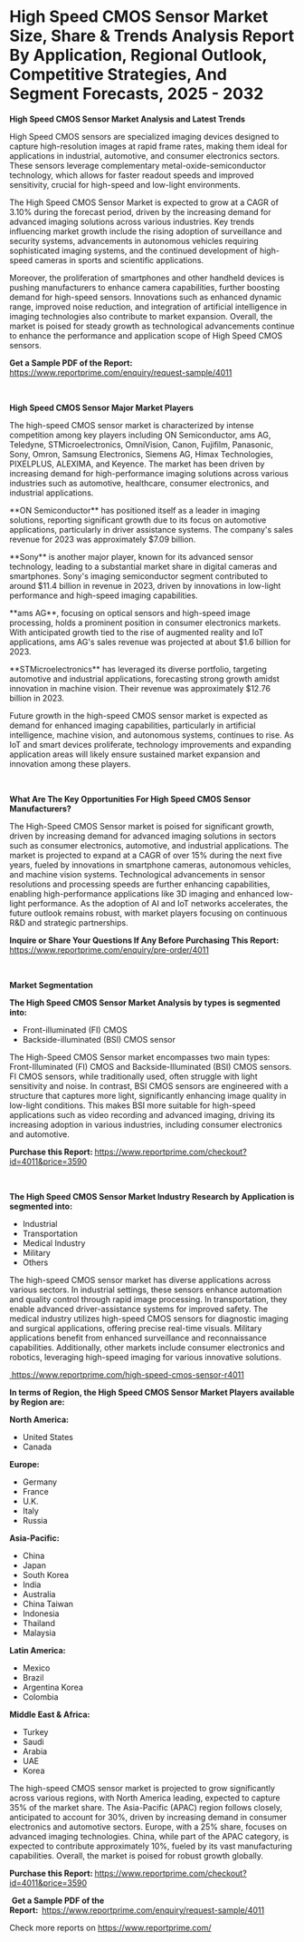 <p><h1>High Speed CMOS Sensor Market Size, Share & Trends Analysis Report By Application, Regional Outlook, Competitive Strategies, And Segment Forecasts, 2025 - 2032</h1></p><p><strong>High Speed CMOS Sensor Market Analysis and Latest Trends</strong></p>
<p><p>High Speed CMOS sensors are specialized imaging devices designed to capture high-resolution images at rapid frame rates, making them ideal for applications in industrial, automotive, and consumer electronics sectors. These sensors leverage complementary metal-oxide-semiconductor technology, which allows for faster readout speeds and improved sensitivity, crucial for high-speed and low-light environments.</p><p>The High Speed CMOS Sensor Market is expected to grow at a CAGR of 3.10% during the forecast period, driven by the increasing demand for advanced imaging solutions across various industries. Key trends influencing market growth include the rising adoption of surveillance and security systems, advancements in autonomous vehicles requiring sophisticated imaging systems, and the continued development of high-speed cameras in sports and scientific applications. </p><p>Moreover, the proliferation of smartphones and other handheld devices is pushing manufacturers to enhance camera capabilities, further boosting demand for high-speed sensors. Innovations such as enhanced dynamic range, improved noise reduction, and integration of artificial intelligence in imaging technologies also contribute to market expansion. Overall, the market is poised for steady growth as technological advancements continue to enhance the performance and application scope of High Speed CMOS sensors.</p></p>
<p><strong>Get a Sample PDF of the Report:&nbsp;</strong> <a href="https://www.reportprime.com/enquiry/request-sample/4011?utm_campaign=3012&utm_medium=2&utm_source=Github&utm_content=ia&utm_term=18032025&utm_id=high-speed-cmos-sensor">https://www.reportprime.com/enquiry/request-sample/4011</a></p>
<p>&nbsp;</p>
<p><strong>High Speed CMOS Sensor Major Market Players</strong></p>
<p><p>The high-speed CMOS sensor market is characterized by intense competition among key players including ON Semiconductor, ams AG, Teledyne, STMicroelectronics, OmniVision, Canon, Fujifilm, Panasonic, Sony, Omron, Samsung Electronics, Siemens AG, Himax Technologies, PIXELPLUS, ALEXIMA, and Keyence. The market has been driven by increasing demand for high-performance imaging solutions across various industries such as automotive, healthcare, consumer electronics, and industrial applications.</p><p>**ON Semiconductor** has positioned itself as a leader in imaging solutions, reporting significant growth due to its focus on automotive applications, particularly in driver assistance systems. The company's sales revenue for 2023 was approximately $7.09 billion.</p><p>**Sony** is another major player, known for its advanced sensor technology, leading to a substantial market share in digital cameras and smartphones. Sony's imaging semiconductor segment contributed to around $11.4 billion in revenue in 2023, driven by innovations in low-light performance and high-speed imaging capabilities.</p><p>**ams AG**, focusing on optical sensors and high-speed image processing, holds a prominent position in consumer electronics markets. With anticipated growth tied to the rise of augmented reality and IoT applications, ams AG's sales revenue was projected at about $1.6 billion for 2023.</p><p>**STMicroelectronics** has leveraged its diverse portfolio, targeting automotive and industrial applications, forecasting strong growth amidst innovation in machine vision. Their revenue was approximately $12.76 billion in 2023.</p><p>Future growth in the high-speed CMOS sensor market is expected as demand for enhanced imaging capabilities, particularly in artificial intelligence, machine vision, and autonomous systems, continues to rise. As IoT and smart devices proliferate, technology improvements and expanding application areas will likely ensure sustained market expansion and innovation among these players.</p></p>
<p>&nbsp;</p>
<p><strong>What Are The Key Opportunities For High Speed CMOS Sensor Manufacturers?</strong></p>
<p><p>The High-Speed CMOS Sensor market is poised for significant growth, driven by increasing demand for advanced imaging solutions in sectors such as consumer electronics, automotive, and industrial applications. The market is projected to expand at a CAGR of over 15% during the next five years, fueled by innovations in smartphone cameras, autonomous vehicles, and machine vision systems. Technological advancements in sensor resolutions and processing speeds are further enhancing capabilities, enabling high-performance applications like 3D imaging and enhanced low-light performance. As the adoption of AI and IoT networks accelerates, the future outlook remains robust, with market players focusing on continuous R&D and strategic partnerships.</p></p>
<p><strong>Inquire or Share Your Questions If Any Before Purchasing This Report:</strong> <a href="https://www.reportprime.com/enquiry/pre-order/4011?utm_campaign=3012&utm_medium=2&utm_source=Github&utm_content=ia&utm_term=18032025&utm_id=high-speed-cmos-sensor">https://www.reportprime.com/enquiry/pre-order/4011</a></p>
<p>&nbsp;</p>
<p><strong>Market Segmentation</strong></p>
<p><strong>The High Speed CMOS Sensor Market Analysis by types is segmented into:</strong></p>
<p><ul><li>Front-illuminated (FI) CMOS</li><li>Backside-illuminated (BSI) CMOS sensor</li></ul></p>
<p><p>The High-Speed CMOS Sensor market encompasses two main types: Front-Illuminated (FI) CMOS and Backside-Illuminated (BSI) CMOS sensors. FI CMOS sensors, while traditionally used, often struggle with light sensitivity and noise. In contrast, BSI CMOS sensors are engineered with a structure that captures more light, significantly enhancing image quality in low-light conditions. This makes BSI more suitable for high-speed applications such as video recording and advanced imaging, driving its increasing adoption in various industries, including consumer electronics and automotive.</p></p>
<p><strong>Purchase this Report:&nbsp;</strong><a href="https://www.reportprime.com/checkout?id=4011&price=3590&utm_campaign=3012&utm_medium=2&utm_source=Github&utm_content=ia&utm_term=18032025&utm_id=high-speed-cmos-sensor">https://www.reportprime.com/checkout?id=4011&price=3590</a></p>
<p>&nbsp;</p>
<p><strong>The High Speed CMOS Sensor Market Industry Research by Application is segmented into:</strong></p>
<p><ul><li>Industrial</li><li>Transportation</li><li>Medical Industry</li><li>Military</li><li>Others</li></ul></p>
<p><p>The high-speed CMOS sensor market has diverse applications across various sectors. In industrial settings, these sensors enhance automation and quality control through rapid image processing. In transportation, they enable advanced driver-assistance systems for improved safety. The medical industry utilizes high-speed CMOS sensors for diagnostic imaging and surgical applications, offering precise real-time visuals. Military applications benefit from enhanced surveillance and reconnaissance capabilities. Additionally, other markets include consumer electronics and robotics, leveraging high-speed imaging for various innovative solutions.</p></p>
<p><a href="https://www.reportprime.com/high-speed-cmos-sensor-r4011?utm_campaign=3012&utm_medium=2&utm_source=Github&utm_content=ia&utm_term=18032025&utm_id=high-speed-cmos-sensor">&nbsp;https://www.reportprime.com/high-speed-cmos-sensor-r4011</a></p>
<p><strong>In terms of Region, the High Speed CMOS Sensor Market Players available by Region are:</strong></p>
<p>
    <p> <strong> North America: </strong>
        <ul>
            <li>United States</li>
            <li>Canada</li>
        </ul>
        </p> 
    <p> <strong> Europe: </strong>
        <ul>
            <li>Germany</li>
            <li>France</li>
            <li>U.K.</li>
            <li>Italy</li>
            <li>Russia</li>
        </ul>
        </p> 
    <p> <strong> Asia-Pacific: </strong>
        <ul>
            <li>China</li>
            <li>Japan</li>
            <li>South Korea</li>
            <li>India</li>
            <li>Australia</li>
            <li>China Taiwan</li>
            <li>Indonesia</li>
            <li>Thailand</li>
            <li>Malaysia</li>
        </ul>
        </p> 
    <p> <strong> Latin America: </strong>
        <ul>
            <li>Mexico</li>
            <li>Brazil</li>
            <li>Argentina Korea</li>
            <li>Colombia</li>
        </ul>
        </p> 
    <p> <strong> Middle East & Africa: </strong>
        <ul>
            <li>Turkey</li>
            <li>Saudi</li>
            <li>Arabia</li>
            <li>UAE</li>
            <li>Korea</li>
        </ul>
    </p>
    </p>
<p><p>The high-speed CMOS sensor market is projected to grow significantly across various regions, with North America leading, expected to capture 35% of the market share. The Asia-Pacific (APAC) region follows closely, anticipated to account for 30%, driven by increasing demand in consumer electronics and automotive sectors. Europe, with a 25% share, focuses on advanced imaging technologies. China, while part of the APAC category, is expected to contribute approximately 10%, fueled by its vast manufacturing capabilities. Overall, the market is poised for robust growth globally.</p></p>
<p><strong>Purchase this Report: </strong><a href="https://www.reportprime.com/checkout?id=4011&price=3590&utm_campaign=3012&utm_medium=2&utm_source=Github&utm_content=ia&utm_term=18032025&utm_id=high-speed-cmos-sensor">https://www.reportprime.com/checkout?id=4011&price=3590</a></p>
<p>&nbsp;<strong>Get a Sample PDF of the Report:&nbsp;&nbsp;</strong><a href="https://www.reportprime.com/enquiry/request-sample/4011?utm_campaign=3012&utm_medium=2&utm_source=Github&utm_content=ia&utm_term=18032025&utm_id=high-speed-cmos-sensor">https://www.reportprime.com/enquiry/request-sample/4011</a></p>
<p><strong></strong></p>
<p>Check more reports on <a href="https://www.reportprime.com/?utm_campaign=3012&utm_medium=2&utm_source=Github&utm_content=ia&utm_term=18032025&utm_id=high-speed-cmos-sensor">https://www.reportprime.com/</a></p>